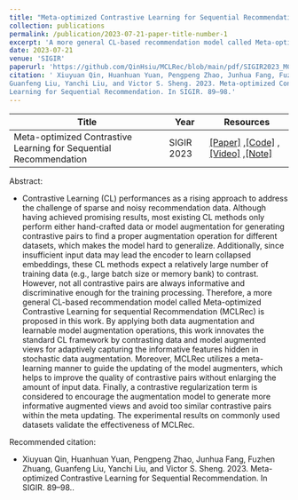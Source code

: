 ```yaml
---
title: "Meta-optimized Contrastive Learning for Sequential Recommendation"
collection: publications
permalink: /publication/2023-07-21-paper-title-number-1
excerpt: 'A more general CL-based recommendation model called Meta-optimized Contrastive Learning for sequential Recommendation (MCLRec) is proposed in this work.'
date: 2023-07-21
venue: 'SIGIR'
paperurl: 'https://github.com/QinHsiu/MCLRec/blob/main/pdf/SIGIR2023_MCLRec.pdf'
citation: ' Xiuyuan Qin, Huanhuan Yuan, Pengpeng Zhao, Junhua Fang, Fuzhen Zhuang,
Guanfeng Liu, Yanchi Liu, and Victor S. Sheng. 2023. Meta-optimized Contrastive
Learning for Sequential Recommendation. In SIGIR. 89–98.'
---
```


|Title|Year|Resources|
| ------- | ----- | ------ |
|Meta-optimized Contrastive Learning for Sequential Recommendation|SIGIR 2023|[[Paper]](https://github.com/QinHsiu/MCLRec/blob/main/pdf/SIGIR2023_MCLRec.pdf) ,[[Code]](https://github.com/QinHsiu/MCLRec) ,[[Video]](https://www.bilibili.com/video/BV1sa4y1F7Jb/?spm_id_from=333.999.list.card_archive.click) ,[[Note]](https://juejin.cn/post/7289662476730368060)|

Abstract: 
- Contrastive Learning (CL) performances as a rising approach to address the challenge of sparse and noisy recommendation data. Although having achieved promising results, most existing CL methods only perform either hand-crafted data or model augmentation for generating contrastive pairs to find a proper augmentation operation for different datasets, which makes the model hard to generalize. Additionally, since insufficient input data may lead the encoder to learn collapsed embeddings, these CL methods expect a relatively large number of training data (e.g., large batch size or memory bank) to contrast. However, not all contrastive pairs are always informative and discriminative enough for the training processing. Therefore, a more general CL-based recommendation model called Meta-optimized Contrastive Learning for sequential Recommendation (MCLRec) is proposed in this work. By applying both data augmentation and learnable model augmentation operations, this work innovates the standard CL framework by contrasting data and model augmented views for adaptively capturing the informative features hidden in stochastic data augmentation. Moreover, MCLRec utilizes a meta-learning manner to guide the updating of the model augmenters, which helps to improve the quality of contrastive pairs without enlarging the amount of input data. Finally, a contrastive regularization term is considered to encourage the augmentation model to generate more informative augmented views and avoid too similar contrastive pairs within the meta updating. The experimental results on commonly used datasets validate the effectiveness of MCLRec.

Recommended citation: 
- Xiuyuan Qin, Huanhuan Yuan, Pengpeng Zhao, Junhua Fang, Fuzhen Zhuang,
Guanfeng Liu, Yanchi Liu, and Victor S. Sheng. 2023. Meta-optimized Contrastive
Learning for Sequential Recommendation. In SIGIR. 89–98..




